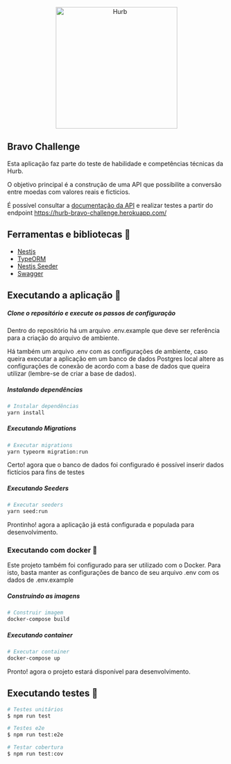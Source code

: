 <p align="center">
  <a href="https://www.hurb.com/br" target="blank"><img src="https://upload.wikimedia.org/wikipedia/commons/d/db/Logo-hurb-azul.png" width="280" alt="Hurb" /></a>
</p>

## Bravo Challenge
Esta aplicação faz parte do teste de habilidade e competências técnicas da Hurb.

O objetivo principal é a construção de uma API que possibilite a conversão entre moedas com valores reais e ficticios.

É possível consultar a [documentação da API](https://hurb-bravo-challenge.herokuapp.com/docs) e realizar testes a partir do endpoint
https://hurb-bravo-challenge.herokuapp.com/

## Ferramentas e bibliotecas 🔨
- [Nestjs](https://docs.nestjs.com/)
- [TypeORM](https://docs.nestjs.com/)
- [Nestjs Seeder](https://github.com/edwardanthony/nestjs-seeder)
- [Swagger](https://swagger.io/docs/)

## Executando a aplicação 🚀

##### Clone o repositório e execute os passos de configuração
Dentro do repositório há um arquivo .env.example que deve ser referência para a criação do arquivo de ambiente.

Há também um arquivo .env com as configurações de ambiente, caso queira executar a aplicação em um banco de dados Postgres local
altere as configurações de conexão de acordo com a base de dados que queira utilizar (lembre-se de criar a base de dados).

##### Instalando dependências
```bash
# Instalar dependências
yarn install
```
##### Executando Migrations
```bash
# Executar migrations
yarn typeorm migration:run
```
Certo! agora que o banco de dados foi configurado é possível inserir dados fictícios para fins de testes
##### Executando Seeders
```bash
# Executar seeders
yarn seed:run
```
Prontinho! agora a aplicação já está configurada e populada para desenvolvimento.

### Executando com docker 🐋
Este projeto também foi configurado para ser utilizado com o Docker.
Para isto, basta manter as configurações de banco de seu arquivo .env com os dados de .env.example
##### Construindo as imagens
```bash
# Construir imagem
docker-compose build
```
##### Executando container
```bash
# Executar container
docker-compose up
```
Pronto! agora o projeto estará disponível para desenvolvimento.

## Executando testes 🔎

```bash
# Testes unitários
$ npm run test

# Testes e2e
$ npm run test:e2e

# Testar cobertura
$ npm run test:cov
```

